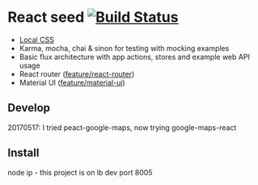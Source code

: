 # React seed [![Build Status](https://travis-ci.org/badsyntax/react-seed.svg?branch=master)](https://travis-ci.org/badsyntax/react-seed)

* [Local CSS](https://github.com/webpack/css-loader#local-scope)
* Karma, mocha, chai & sinon for testing with mocking examples
* Basic flux architecture with app actions, stores and example web API usage
* React router ([feature/react-router](https://github.com/badsyntax/react-seed/tree/feature/react-router))
* Material UI ([feature/material-ui](https://github.com/badsyntax/react-seed/tree/feature/material-ui))

## Develop

20170517: I tried peact-google-maps, now trying google-maps-react

## Install

node ip - this project is on lb
dev port 8005





